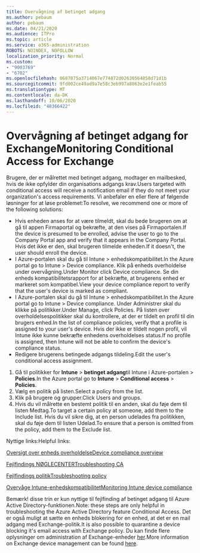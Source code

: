 ```yaml
---
title: Overvågning af betinget adgang
ms.author: pebaum
author: pebaum
ms.date: 04/21/2020
ms.audience: ITPro
ms.topic: article
ms.service: o365-administration
ROBOTS: NOINDEX, NOFOLLOW
localization_priority: Normal
ms.custom:
- "9003769"
- "6702"
ms.openlocfilehash: 0687875a3714067e774872d02630564858d71d1b
ms.sourcegitcommit: 9fd002ce49ad9a7e58c3eb997a8063e2e1feab55
ms.translationtype: MT
ms.contentlocale: da-DK
ms.lasthandoff: 10/06/2020
ms.locfileid: "48366422"
---
```

# <a name="monitoring-conditional-access-for-exchange"></a><span data-ttu-id="d69e0-102">Overvågning af betinget adgang for Exchange</span><span class="sxs-lookup"><span data-stu-id="d69e0-102">Monitoring Conditional Access for Exchange</span></span>

<span data-ttu-id="d69e0-103">Brugere, der er målrettet med betinget adgang, modtager en mailbesked, hvis de ikke opfylder din organisations adgangs krav.</span><span class="sxs-lookup"><span data-stu-id="d69e0-103">Users targeted with conditional access will receive a notification email if they do not meet your organization's access requirements.</span></span> <span data-ttu-id="d69e0-104">Vi anbefaler en eller flere af følgende løsninger for at løse problemet:</span><span class="sxs-lookup"><span data-stu-id="d69e0-104">To resolve, we recommend one or more of the following solutions:</span></span>

- <span data-ttu-id="d69e0-105">Hvis enheden anses for at være tilmeldt, skal du bede brugeren om at gå til appen Firmaportal og bekræfte, at den vises på Firmaportalen.</span><span class="sxs-lookup"><span data-stu-id="d69e0-105">If the device is presumed to be enrolled, advise the user to go to the Company Portal app and verify that it appears in the Company Portal.</span></span> <span data-ttu-id="d69e0-106">Hvis det ikke er den, skal brugeren tilmelde enheden.</span><span class="sxs-lookup"><span data-stu-id="d69e0-106">If it doesn't, the user should enroll the device.</span></span>
- <span data-ttu-id="d69e0-107">I Azure-portalen skal du gå til Intune > enhedskompatibilitet.</span><span class="sxs-lookup"><span data-stu-id="d69e0-107">In the Azure portal go to Intune > Device compliance.</span></span> <span data-ttu-id="d69e0-108">Klik på enheds overholdelse under overvågning.</span><span class="sxs-lookup"><span data-stu-id="d69e0-108">Under Monitor click Device compliance.</span></span> <span data-ttu-id="d69e0-109">Se din enheds kompatibilitetsrapport for at bekræfte, at brugerens enhed er markeret som kompatibel.</span><span class="sxs-lookup"><span data-stu-id="d69e0-109">View your device compliance report to verify that the user's device is marked as compliant.</span></span>
- <span data-ttu-id="d69e0-110">I Azure-portalen skal du gå til Intune > enhedskompatibilitet.</span><span class="sxs-lookup"><span data-stu-id="d69e0-110">In the Azure portal go to Intune > Device compliance.</span></span> <span data-ttu-id="d69e0-111">Under Administrer skal du klikke på politikker.</span><span class="sxs-lookup"><span data-stu-id="d69e0-111">Under Manage, click Policies.</span></span> <span data-ttu-id="d69e0-112">På listen over overholdelsespolitikker skal du kontrollere, at der er tildelt en profil til din brugers enhed.</span><span class="sxs-lookup"><span data-stu-id="d69e0-112">In the list of compliance policies, verify that a profile is assigned to your user's device.</span></span> <span data-ttu-id="d69e0-113">Hvis der ikke er tildelt nogen profil, vil Intune ikke kunne bekræfte enhedens overholdelses status.</span><span class="sxs-lookup"><span data-stu-id="d69e0-113">If no profile is assigned, then Intune will not be able to confirm the device's compliance status.</span></span>
- <span data-ttu-id="d69e0-114">Redigere brugerens betingede adgangs tildeling.</span><span class="sxs-lookup"><span data-stu-id="d69e0-114">Edit the user's conditional access assignment.</span></span>

1. <span data-ttu-id="d69e0-115">Gå til politikker for **Intune**  >  **betinget adgang**til Intune i Azure-portalen  >  **Policies**.</span><span class="sxs-lookup"><span data-stu-id="d69e0-115">In the Azure portal go to **Intune** > **Conditional access** > **Policies**.</span></span>
2. <span data-ttu-id="d69e0-116">Vælg en politik på listen.</span><span class="sxs-lookup"><span data-stu-id="d69e0-116">Select a policy from the list.</span></span>
3. <span data-ttu-id="d69e0-117">Klik på brugere og grupper.</span><span class="sxs-lookup"><span data-stu-id="d69e0-117">Click Users and groups.</span></span>
4. <span data-ttu-id="d69e0-118">Hvis du vil målrette en bestemt politik til en anden, skal du føje dem til listen Medtag.</span><span class="sxs-lookup"><span data-stu-id="d69e0-118">To target a certain policy at someone, add them to the Include list.</span></span> <span data-ttu-id="d69e0-119">Hvis du vil sikre dig, at en person udelades fra politikken, skal du føje dem til listen Udelad.</span><span class="sxs-lookup"><span data-stu-id="d69e0-119">To ensure that a person is omitted from the policy, add them to the Exclude list.</span></span>

<span data-ttu-id="d69e0-120">Nyttige links:</span><span class="sxs-lookup"><span data-stu-id="d69e0-120">Helpful links:</span></span>

[<span data-ttu-id="d69e0-121">Oversigt over enheds overholdelse</span><span class="sxs-lookup"><span data-stu-id="d69e0-121">Device compliance overview</span></span>](https://docs.microsoft.com/intune/device-compliance-get-started)

[<span data-ttu-id="d69e0-122">Fejlfindings NØGLECENTER</span><span class="sxs-lookup"><span data-stu-id="d69e0-122">Troubleshooting CA</span></span>](https://docs.microsoft.com/intune/troubleshoot-conditional-access)

[<span data-ttu-id="d69e0-123">Fejlfindings politik</span><span class="sxs-lookup"><span data-stu-id="d69e0-123">Troubleshooting policy</span></span>](https://docs.microsoft.com/intune/troubleshoot-policies-in-microsoft-intune)

[<span data-ttu-id="d69e0-124">Overvåge Intune-enhedskompatibilitet</span><span class="sxs-lookup"><span data-stu-id="d69e0-124">Monitoring Intune device compliance</span></span>](https://docs.microsoft.com/intune/compliance-policy-monitor)

<span data-ttu-id="d69e0-125">Bemærk! disse trin er kun nyttige til fejlfinding af betinget adgang til Azure Active Directory-funktionen.</span><span class="sxs-lookup"><span data-stu-id="d69e0-125">Note: these steps are only helpful in troubleshooting the Azure Active Directory feature Conditional Access.</span></span> <span data-ttu-id="d69e0-126">Det er også muligt at sætte en enheds blokering for en enhed, at det er en mail adgang med Exchange-politik.</span><span class="sxs-lookup"><span data-stu-id="d69e0-126">It is also possible to quarantine a device blocking it's email access with Exchange policy.</span></span> <span data-ttu-id="d69e0-127">Du kan finde flere oplysninger om administration af Exchange-enheder [her](<https://docs.microsoft.com/previous-versions/office/exchange-server-2010/ff959225(v=exchg.141>).</span><span class="sxs-lookup"><span data-stu-id="d69e0-127">More information on Exchange device management can be found [here](<https://docs.microsoft.com/previous-versions/office/exchange-server-2010/ff959225(v=exchg.141>).</span></span>
